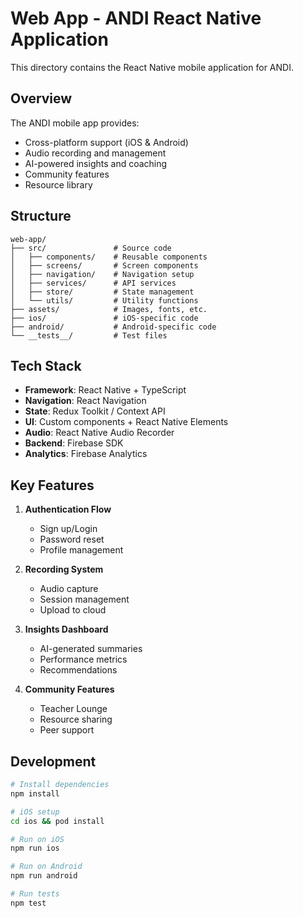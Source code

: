 # Web App - ANDI React Native Application

This directory contains the React Native mobile application for ANDI.

## Overview

The ANDI mobile app provides:
- Cross-platform support (iOS & Android)
- Audio recording and management
- AI-powered insights and coaching
- Community features
- Resource library

## Structure

```
web-app/
├── src/               # Source code
│   ├── components/    # Reusable components
│   ├── screens/       # Screen components
│   ├── navigation/    # Navigation setup
│   ├── services/      # API services
│   ├── store/         # State management
│   └── utils/         # Utility functions
├── assets/            # Images, fonts, etc.
├── ios/               # iOS-specific code
├── android/           # Android-specific code
└── __tests__/         # Test files
```

## Tech Stack

- **Framework**: React Native + TypeScript
- **Navigation**: React Navigation
- **State**: Redux Toolkit / Context API
- **UI**: Custom components + React Native Elements
- **Audio**: React Native Audio Recorder
- **Backend**: Firebase SDK
- **Analytics**: Firebase Analytics

## Key Features

1. **Authentication Flow**
   - Sign up/Login
   - Password reset
   - Profile management

2. **Recording System**
   - Audio capture
   - Session management
   - Upload to cloud

3. **Insights Dashboard**
   - AI-generated summaries
   - Performance metrics
   - Recommendations

4. **Community Features**
   - Teacher Lounge
   - Resource sharing
   - Peer support

## Development

```bash
# Install dependencies
npm install

# iOS setup
cd ios && pod install

# Run on iOS
npm run ios

# Run on Android
npm run android

# Run tests
npm test
```